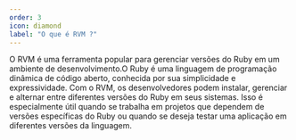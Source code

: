 ```yaml
---
order: 3
icon: diamond
label: "O que é RVM ?"
---
```


<!-- Araújo -->

O RVM é uma ferramenta popular para gerenciar versões do Ruby em um ambiente de desenvolvimento.O Ruby é uma linguagem de programação dinâmica de código aberto, conhecida por sua simplicidade e expressividade. Com o RVM, os desenvolvedores podem instalar, gerenciar e alternar entre diferentes versões do Ruby em seus sistemas. Isso é especialmente útil quando se trabalha em projetos que dependem de versões específicas do Ruby ou quando se deseja testar uma aplicação em diferentes versões da linguagem.